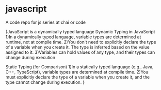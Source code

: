 # javascript
A code repo for js series at chai or code

{JavaScript is a dynamically typed language
Dynamic Typing in JavaScript
1)In a dynamically typed language, variable types are determined at runtime, not at compile time.
2)You don't need to explicitly declare the type of a variable when you create it. The type is inferred based on the value assigned to it.
3)Variables can hold values of any type, and their types can change during execution

Static Typing (for Comparison)
1)In a statically typed language (e.g., Java, C++, TypeScript), variable types are determined at compile time.
2)You must explicitly declare the type of a variable when you create it, and the type cannot change during execution.
}